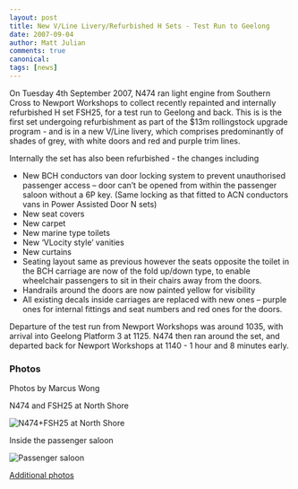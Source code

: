```yaml
---
layout: post
title: New V/Line Livery/Refurbished H Sets - Test Run to Geelong
date: 2007-09-04
author: Matt Julian
comments: true
canonical: 
tags: [news]
---
```


<p>On Tuesday 4th September 2007, N474 ran light engine from Southern Cross to Newport Workshops to collect recently repainted and internally refurbished H set FSH25, for a test run to Geelong and back. This is is the first set undergoing refurbishment as part of the $13m rollingstock upgrade program - and is in a new V/Line livery, which comprises predominantly of shades of grey, with white doors and red and purple trim lines. </p>
<p>Internally the set has also been refurbished - the changes including</p>
<ul>
<li>New BCH conductors van door locking system to prevent unauthorised passenger access &ndash; door can&rsquo;t be opened from within the passenger saloon without a 6P key. (Same locking as that fitted to ACN conductors vans in Power Assisted Door N sets)</li>
<li>New seat covers</li>
<li>New carpet</li>
<li>New marine type toilets</li>
<li>New &lsquo;VLocity style&rsquo; vanities</li>
<li>New curtains</li>
<li>Seating layout same as previous however the seats opposite the toilet in the BCH carriage are now of the fold up/down type, to enable wheelchair passengers to sit in their chairs away from the doors.</li>
<li>Handrails around the doors are now painted yellow for visibility</li>
<li>All existing decals inside carriages are replaced with new ones &ndash; purple ones for internal fittings and seat numbers and red ones for the doors.</li>
</ul>
<p>Departure of the test run from Newport Workshops was around 1035, with arrival into Geelong Platform 3 at 1125. N474 then ran around the set, and departed back for Newport Workshops at 1140 - 1 hour and 8 minutes early.<br/> </p>

### Photos

Photos by Marcus Wong

N474 and FSH25 at North Shore

<img src="https://railgallery.wongm.com/cache/vline-new-mk3-livery/D313_1355_595.jpg?cached=1491645676" alt="N474+FSH25 at North Shore" />

Inside the passenger saloon

<img src="https://railgallery.wongm.com/cache/vline-new-mk3-livery/D313_1387_595.jpg?cached=1491645671" alt="Passenger saloon" />

[Additional photos](https://railgallery.wongm.com/page/archive/2007-09-04/)